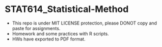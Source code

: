 # STAT614_Statistical-Method
* This repo is under MIT LICENSE protection, please DONOT copy and paste for assignments.
* Homework and some practices with R scripts.
* HWs have exported to PDF format.
